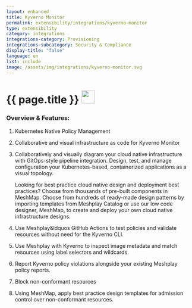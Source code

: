 ```yaml
---
layout: enhanced
title: Kyverno Monitor
permalink: extensibility/integrations/kyverno-monitor
type: extensibility
category: integrations
integrations-category: Provisioning
integrations-subcategory: Security & Compliance
display-title: "false"
language: en
list: include
image: /assets/img/integrations/kyverno-monitor.svg
---
```


<h1>{{ page.title }} <img src="{{ page.image }}" style="width: 35px; height: 35px;" /></h1>


<!-- This needs replaced with the Category property, not the sub-category.
 #### About: Kubernetes Native Policy Management -->

### Overview & Features:

1. Kubernetes Native Policy Management

2. Collaborative and visual infrastructure as code for Kyverno Monitor

4. 
    Collaboratively and visually diagram your cloud native infrastructure with GitOps-style pipeline integration. Design, test, and manage configuration your Kubernetes-based, containerized applications as a visual topology.



    Looking for best practice cloud native design and deployment best practices? Choose from thousands of pre-built components in MeshMap. Choose from hundreds of ready-made design patterns by importing templates from Meshplay Catalog or use our low code designer, MeshMap, to create and deploy your own cloud native infrastructure designs.



5. Use Meshplay&ldquos GitHub Actions to test policies and validate resources without need for the Kyverno CLI.

6. Use Meshplay with Kyverno to inspect image metadata and 
match resources using label selectors and wildcards.

7. Report Kyverno policy violations alongside your existing Meshplay policy reports.


8. Block non-conformant resources

9. Using MeshMap, apply best practice design templates for admission control over non-conformant resources.


